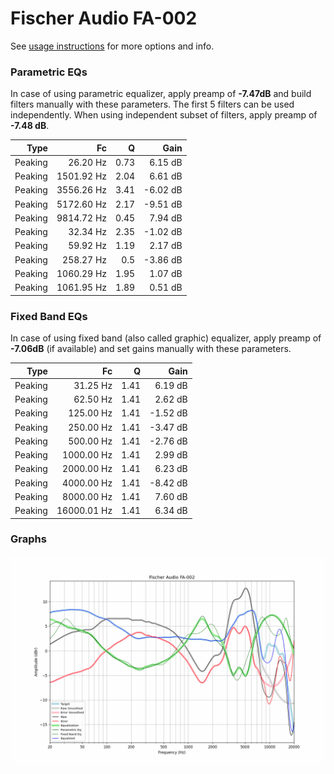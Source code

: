 # Fischer Audio FA-002
See [usage instructions](https://github.com/jaakkopasanen/AutoEq#usage) for more options and info.

### Parametric EQs
In case of using parametric equalizer, apply preamp of **-7.47dB** and build filters manually
with these parameters. The first 5 filters can be used independently.
When using independent subset of filters, apply preamp of **-7.48 dB**.

| Type    | Fc         |    Q | Gain     |
|--------:|-----------:|-----:|---------:|
| Peaking | 26.20 Hz   | 0.73 | 6.15 dB  |
| Peaking | 1501.92 Hz | 2.04 | 6.61 dB  |
| Peaking | 3556.26 Hz | 3.41 | -6.02 dB |
| Peaking | 5172.60 Hz | 2.17 | -9.51 dB |
| Peaking | 9814.72 Hz | 0.45 | 7.94 dB  |
| Peaking | 32.34 Hz   | 2.35 | -1.02 dB |
| Peaking | 59.92 Hz   | 1.19 | 2.17 dB  |
| Peaking | 258.27 Hz  | 0.5  | -3.86 dB |
| Peaking | 1060.29 Hz | 1.95 | 1.07 dB  |
| Peaking | 1061.95 Hz | 1.89 | 0.51 dB  |

### Fixed Band EQs
In case of using fixed band (also called graphic) equalizer, apply preamp of **-7.06dB**
(if available) and set gains manually with these parameters.

| Type    | Fc          |    Q | Gain     |
|--------:|------------:|-----:|---------:|
| Peaking | 31.25 Hz    | 1.41 | 6.19 dB  |
| Peaking | 62.50 Hz    | 1.41 | 2.62 dB  |
| Peaking | 125.00 Hz   | 1.41 | -1.52 dB |
| Peaking | 250.00 Hz   | 1.41 | -3.47 dB |
| Peaking | 500.00 Hz   | 1.41 | -2.76 dB |
| Peaking | 1000.00 Hz  | 1.41 | 2.99 dB  |
| Peaking | 2000.00 Hz  | 1.41 | 6.23 dB  |
| Peaking | 4000.00 Hz  | 1.41 | -8.42 dB |
| Peaking | 8000.00 Hz  | 1.41 | 7.60 dB  |
| Peaking | 16000.01 Hz | 1.41 | 6.34 dB  |

### Graphs
![](./Fischer%20Audio%20FA-002.png)